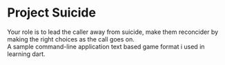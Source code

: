 # Project Suicide
Your role is to lead the caller away from suicide, make them reconcider by making the right choices as the call goes on.<br>
A sample command-line application text based game format i used in learning dart.

